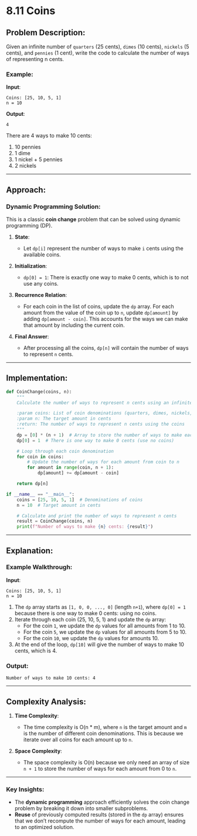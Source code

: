 # 8.11 Coins

## Problem Description:
Given an infinite number of `quarters` (25 cents), `dimes` (10 cents), `nickels` (5 cents), and `pennies` (1 cent),
write the code to calculate the number of ways of representing n cents.

### Example:

**Input**:
```
Coins: [25, 10, 5, 1]
n = 10
```

**Output**:
```
4
```

There are 4 ways to make 10 cents:
1. 10 pennies
2. 1 dime
3. 1 nickel + 5 pennies
4. 2 nickels

---

## Approach:

### Dynamic Programming Solution:
This is a classic **coin change** problem that can be solved using dynamic programming (DP).

1. **State**: 
   - Let `dp[i]` represent the number of ways to make `i` cents using the available coins.
   
2. **Initialization**:
   - `dp[0] = 1`: There is exactly one way to make 0 cents, which is to not use any coins.

3. **Recurrence Relation**:
   - For each coin in the list of coins, update the `dp` array. For each amount from the value of the coin up to `n`, update `dp[amount]` by adding `dp[amount - coin]`. This accounts for the ways we can make that amount by including the current coin.

4. **Final Answer**:
   - After processing all the coins, `dp[n]` will contain the number of ways to represent `n` cents.

---

## Implementation:

```python
def CoinChange(coins, n):
    """
    Calculate the number of ways to represent n cents using an infinite supply of given coins.

    :param coins: List of coin denominations (quarters, dimes, nickels, pennies)
    :param n: The target amount in cents
    :return: The number of ways to represent n cents using the coins
    """
    dp = [0] * (n + 1)  # Array to store the number of ways to make each amount from 0 to n
    dp[0] = 1  # There is one way to make 0 cents (use no coins)

    # Loop through each coin denomination
    for coin in coins:
        # Update the number of ways for each amount from coin to n
        for amount in range(coin, n + 1):
            dp[amount] += dp[amount - coin]

    return dp[n]

if __name__ == "__main__":
    coins = [25, 10, 5, 1]  # Denominations of coins
    n = 10  # Target amount in cents

    # Calculate and print the number of ways to represent n cents
    result = CoinChange(coins, n)
    print(f"Number of ways to make {n} cents: {result}")
```

---

## Explanation:

### Example Walkthrough:

**Input**:
```
Coins: [25, 10, 5, 1]
n = 10
```

1. The `dp` array starts as `[1, 0, 0, ..., 0]` (length `n+1`), where `dp[0] = 1` because there is one way to make 0 cents: using no coins.
2. Iterate through each coin (25, 10, 5, 1) and update the `dp` array:
   - For the coin `1`, we update the `dp` values for all amounts from 1 to 10.
   - For the coin `5`, we update the `dp` values for all amounts from 5 to 10.
   - For the coin `10`, we update the `dp` values for amounts 10.
3. At the end of the loop, `dp[10]` will give the number of ways to make 10 cents, which is 4.

### Output:
```
Number of ways to make 10 cents: 4
```

---

## Complexity Analysis:

1. **Time Complexity**:
   - The time complexity is O(n * m), where `n` is the target amount and `m` is the number of different coin denominations. This is because we iterate over all coins for each amount up to `n`.

2. **Space Complexity**:
   - The space complexity is O(n) because we only need an array of size `n + 1` to store the number of ways for each amount from 0 to `n`.

---

### Key Insights:
- The **dynamic programming** approach efficiently solves the coin change problem by breaking it down into smaller subproblems.
- **Reuse** of previously computed results (stored in the `dp` array) ensures that we don’t recompute the number of ways for each amount, leading to an optimized solution.
